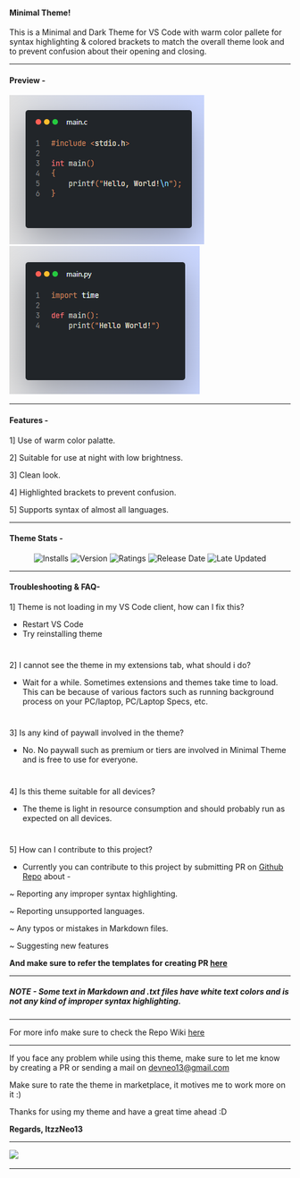 #### Minimal Theme!

This is a Minimal and Dark Theme for VS Code with warm color pallete for syntax highlighting & colored brackets to match the overall theme look and to prevent confusion about their opening and closing. 

-----

#### Preview - 

![preview](./images/preview.png)
![preview2](./images/preview2.png)

-----

#### Features -
1] Use of warm color palatte.

2] Suitable for use at night with low brightness.

3] Clean look.

4] Highlighted brackets to prevent confusion.

5] Supports syntax of almost all languages.

-----

#### Theme Stats - 

<div align="center">
<img src="https://img.shields.io/visual-studio-marketplace/i/ItzzNeo1305.minimal-theme?style=for-the-badge" alt="Installs">

<img src="https://img.shields.io/visual-studio-marketplace/v/ItzzNeo1305.minimal-theme?color=green&style=for-the-badge" alt="Version">

<img src="https://img.shields.io/visual-studio-marketplace/r/ItzzNeo1305.minimal-theme?color=green&style=for-the-badge" alt="Ratings">

<img src="https://img.shields.io/visual-studio-marketplace/release-date/ItzzNeo1305.minimal-theme?style=for-the-badge" alt="Release Date">

<img src="https://img.shields.io/visual-studio-marketplace/last-updated/ItzzNeo1305.minimal-theme?style=for-the-badge" alt="Late Updated">
</div>

-----
#### Troubleshooting & FAQ-

1] Theme is not loading in my VS Code client, how can I fix this?
- Restart VS Code
- Try reinstalling theme

#

2] I cannot see the theme in my extensions tab, what should i do? 
- Wait for a while. Sometimes extensions and themes take time to load. This can be because of various factors such as running background process on your PC/laptop, PC/Laptop Specs, etc.

#

3] Is any kind of paywall involved in the theme?
- No. No paywall such as premium or tiers are involved in Minimal Theme and is free to use for everyone.

#

4] Is this theme suitable for all devices?
- The theme is light in resource consumption and should probably run as expected on all devices.

#

5] How can I contribute to this project?

- Currently you can contribute to this project by submitting PR on [Github Repo](https://github.com/ItzzNeo13/Minimal-Theme/pulls) about -

~ Reporting any improper syntax highlighting.

~ Reporting unsupported languages.

~ Any typos or mistakes in Markdown files.

~ Suggesting new features

**And make sure to refer the templates for creating PR [here](https://github.com/ItzzNeo13/Minimal-Theme/tree/main/.github/ISSUE_TEMPLATE)**

-----

##### NOTE - Some text in Markdown and .txt files have white text colors and is not any kind of improper syntax highlighting. 

----

For more info make sure to check the Repo Wiki [here](https://github.com/ItzzNeo13/Minimal-Theme/wiki)

-----

If you face any problem while using this theme, make sure to let me know by creating a PR or sending a mail on devneo13@gmail.com

Make sure to rate the theme in marketplace, it motives me to work more on it :)

Thanks for using my theme and have a great time ahead :D 

__Regards,
ItzzNeo13__

----
<a href="https://github.com/ItzzNeo13" alt="https://github.com/ItzzNeo13"><img src="https://img.shields.io/static/v1?style=for-the-badge&label=CREATED%20BY&message=ItzzNeo13&color=000000"></a>

----
